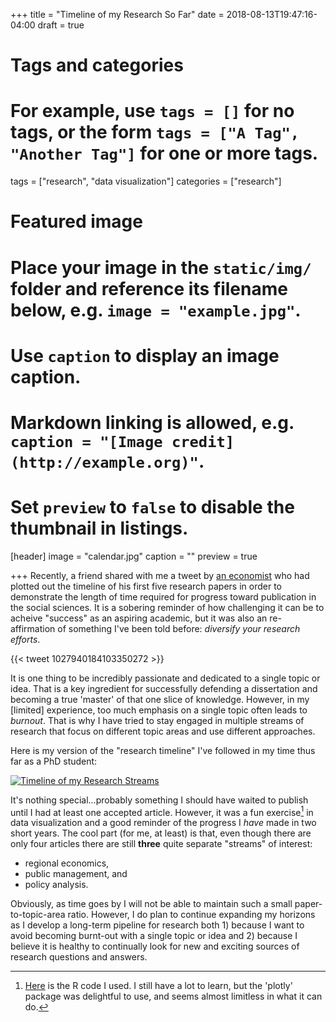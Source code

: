 +++
title = "Timeline of my Research So Far"
date = 2018-08-13T19:47:16-04:00
draft = true

# Tags and categories
# For example, use `tags = []` for no tags, or the form `tags = ["A Tag", "Another Tag"]` for one or more tags.
tags = ["research", "data visualization"]
categories = ["research"]

# Featured image
# Place your image in the `static/img/` folder and reference its filename below, e.g. `image = "example.jpg"`.
# Use `caption` to display an image caption.
#   Markdown linking is allowed, e.g. `caption = "[Image credit](http://example.org)"`.
# Set `preview` to `false` to disable the thumbnail in listings.
[header]
image = "calendar.jpg"
caption = ""
preview = true


+++
Recently, a friend shared with me a tweet by [an economist](https://twitter.com/NicDuquette) who had plotted out the timeline of his first five research papers in order to demonstrate the length of time required for progress toward publication in the social sciences. It is a sobering reminder of how challenging it can be to acheive "success" as an aspiring academic, but it was also an re-affirmation of something I've been told before: *diversify your research efforts*.

{{< tweet 1027940184103350272 >}}

It is one thing to be incredibly passionate and dedicated to a single topic or idea. That is a key ingredient for successfully defending a dissertation and becoming a true 'master' of that one slice of knowledge. However, in my [limited] experience, too much emphasis on a single topic often leads to *burnout*. That is why I have tried to stay engaged in multiple streams of research that focus on different topic areas and use different approaches.

Here is my version of the "research timeline" I've followed in my time thus far as a PhD student:

[![Timeline of my Research Streams](/img/viz.png)](https://andrewvanleuven.github.io/files/timeline/plot.png)

It's nothing special...probably something I should have waited to publish until I had at least one accepted article. However, it was a fun exercise[^1] in data visualization and a good reminder of the progress I *have* made in two short years. The cool part (for me, at least) is that, even though there are only four articles there are still **three** quite separate "streams" of interest:

* regional economics,
* public management, and
* policy analysis.

Obviously, as time goes by I will not be able to maintain such a small paper-to-topic-area ratio. However, I do plan to continue expanding my horizons as I develop a long-term pipeline for research both 1) because I want to avoid becoming burnt-out with a single topic or idea and 2) because I believe it is healthy to continually look for new and exciting sources of research questions and answers.

[^1]: [Here](https://github.com/andrewvanleuven/andrewvanleuven.github.io/blob/master/files/timeline/viz.R) is the R code I used. I still have a lot to learn, but the 'plotly' package was delightful to use, and seems almost limitless in what it can do.
